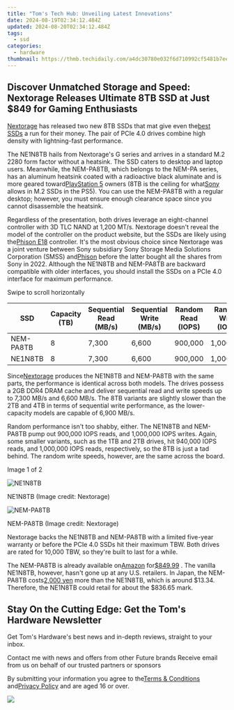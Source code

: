 ```yaml
---
title: "Tom's Tech Hub: Unveiling Latest Innovations"
date: 2024-08-19T02:34:12.484Z
updated: 2024-08-20T02:34:12.484Z
tags:
  - ssd
categories:
  - hardware
thumbnail: https://thmb.techidaily.com/a4dc30780e032f6d710992cf5481b7eec2d5a638075023e09360ad01372b41d6.jpg
---
```


## Discover Unmatched Storage and Speed: Nextorage Releases Ultimate 8TB SSD at Just $849 for Gaming Enthusiasts

[Nextorage](https://tools.techidaily.com) has released two new 8TB SSDs that mat give even the[best SSDs](https://tools.techidaily.com) a run for their money. The pair of PCIe 4.0 drives combine high density with lightning-fast performance.

 The NE1N8TB hails from Nextorage's G series and arrives in a standard M.2 2280 form factor without a heatsink. The SSD caters to desktop and laptop users. Meanwhile, the NEM-PA8TB, which belongs to the NEM-PA series, has an aluminum heatsink coated with a radioactive black aluminate and is more geared toward[PlayStation 5](https://tools.techidaily.com) owners (8TB is the ceiling for what[Sony](https://tools.techidaily.com) allows in M.2 SSDs in the PS5). You can use the NEM-PA8TB with a regular desktop; however, you must ensure enough clearance space since you cannot disassemble the heatsink.

 Regardless of the presentation, both drives leverage an eight-channel controller with 3D TLC NAND at 1,200 MT/s. Nextorage doesn't reveal the model of the controller on the product website, but the SSDs are likely using the[Phison E18](https://tools.techidaily.com) controller. It's the most obvious choice since Nextorage was a joint venture between Sony subsidiary Sony Storage Media Solutions Corporation (SMSS) and[Phison](https://tools.techidaily.com) before the latter bought all the shares from Sony in 2022\. Although the NE1N8TB and NEM-PA8TB are backward compatible with older interfaces, you should install the SSDs on a PCIe 4.0 interface for maximum performance.

 Swipe to scroll horizontally

| SSD       | Capacity (TB) | Sequential Read (MB/s) | Sequential Write (MB/s) | Random Read (IOPS) | Random Write (IOPS) | DRAM Cache (GB) | Endurance (TBW) |
| --------- | ------------- | ---------------------- | ----------------------- | ------------------ | ------------------- | --------------- | --------------- |
| NEM-PA8TB | 8             | 7,300                  | 6,600                   | 900,000            | 1,000,000           | 2               | 10,000          |
| NE1N8TB   | 8             | 7,300                  | 6,600                   | 900,000            | 1,000,000           | 2               | 10,000          |

 Since[Nextorage](https://tools.techidaily.com) produces the NE1N8TB and NEM-PA8TB with the same parts, the performance is identical across both models. The drives possess a 2GB DDR4 DRAM cache and deliver sequential read and write speeds up to 7,300 MB/s and 6,600 MB/s. The 8TB variants are slightly slower than the 2TB and 4TB in terms of sequential write performance, as the lower-capacity models are capable of 6,900 MB/s.

 Random performance isn't too shabby, either. The NE1N8TB and NEM-PA8TB pump out 900,000 IOPS reads, and 1,000,000 IOPS writes. Again, some smaller variants, such as the 1TB and 2TB drives, hit 940,000 IOPS reads, and 1,000,000 IOPS reads, respectively, so the 8TB is just a tad behind. The random write speeds, however, are the same across the board.

 Image 1 of 2

![NE1N8TB](https://vanilla.futurecdn.net/cyclingnews/media/img/missing-image.svg)

NE1N8TB  (Image credit: Nextorage)

![NEM-PA8TB](https://vanilla.futurecdn.net/cyclingnews/media/img/missing-image.svg)

NEM-PA8TB  (Image credit: Nextorage)

 Nextorage backs the NE1N8TB and NEM-PA8TB with a limited five-year warranty or before the PCIe 4.0 SSDs hit their maximum TBW. Both drives are rated for 10,000 TBW, so they're built to last for a while.

 The NEM-PA8TB is already available on[Amazon](https://tools.techidaily.com) for[$849.99](https://target.georiot.com/Proxy.ashx?tsid=45723&GR%5FURL=https%3A%2F%2Famazon.com%2Fdp%2FB0CTGTNSDX%3Ftag%3Dhawk-future-20%26ascsubtag%3Dtomshardware-us-1185771451787124906-20) . The vanilla NE1N8TB, however, hasn't gone up at any U.S. retailers. In Japan, the NEM-PA8TB costs[2,000 yen](https://go.redirectingat.com/?id=92X1584492&xcust=tomshardware%5Fus%5F1271651936150678199&xs=1&url=https%3A%2F%2Fwww.amazon.co.jp%2Fdp%2FB0CTGV11V4%3Fth%3D1&sref=https%3A%2F%2Fwww.tomshardware.com%2Fpc-components%2Fssds%2Fnextorage-launches-8tb-ssd-for-pc-gamers-and-ps5-owners-dollar849-for-8tb-of-storage-at-7300-mbs) more than the NE1N8TB, which is around $13.34\. Therefore, the NE1N8TB could retail for about the $836.65 mark.

## Stay On the Cutting Edge: Get the Tom's Hardware Newsletter

 Get Tom's Hardware's best news and in-depth reviews, straight to your inbox.

 Contact me with news and offers from other Future brands  Receive email from us on behalf of our trusted partners or sponsors

 By submitting your information you agree to the[Terms & Conditions](https://futureplc.com/terms-conditions/) and[Privacy Policy](https://futureplc.com/privacy-policy/) and are aged 16 or over.

<ins class="adsbygoogle"
     style="display:block"
     data-ad-format="autorelaxed"
     data-ad-client="ca-pub-7571918770474297"
     data-ad-slot="1223367746"></ins>



<ins class="adsbygoogle"
     style="display:block"
     data-ad-client="ca-pub-7571918770474297"
     data-ad-slot="8358498916"
     data-ad-format="auto"
     data-full-width-responsive="true"></ins>



<!-- affiliate ads begin -->
<a href="https://secure.2checkout.com/order/checkout.php?PRODS=37100474&QTY=1&AFFILIATE=108875&CART=1"><img src="https://awario.com/images/pages/index/img-leads-1280@1x.avif" border="0"></a>
<!-- affiliate ads end -->